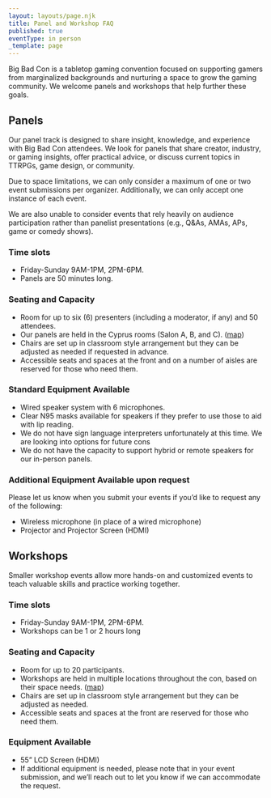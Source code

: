 ```yaml
---
layout: layouts/page.njk
title: Panel and Workshop FAQ
published: true
eventType: in person
_template: page
---
```


Big Bad Con is a tabletop gaming convention focused on supporting gamers from marginalized backgrounds and nurturing a space to grow the gaming community. We welcome panels and workshops that help further these goals.

## Panels

Our panel track is designed to share insight, knowledge, and experience with Big Bad Con attendees. We look for panels that share creator, industry, or gaming insights, offer practical advice, or discuss current topics in TTRPGs, game design, or community.

Due to space limitations, we can only consider a maximum of one or two event submissions per organizer. Additionally, we can only accept one instance of each event.

We are also unable to consider events that rely heavily on audience participation rather than panelist presentations (e.g., Q\&As, AMAs, APs, game or comedy shows).

### Time slots

* Friday-Sunday 9AM-1PM, 2PM-6PM.
* Panels are 50 minutes long.

### Seating and Capacity

* Room for up to six (6) presenters (including a moderator, if any) and 50 attendees.
* Our panels are held in the Cyprus rooms (Salon A, B, and C). ([map](https://www.bigbadcon.com/images/Hotel_Map%202023.pdf))
* Chairs are set up in classroom style arrangement but they can be adjusted as needed if requested in advance.
* Accessible seats and spaces at the front and on a number of aisles are reserved for those who need them.

### Standard Equipment Available

* Wired speaker system with 6 microphones.
* Clear N95 masks available for speakers if they prefer to use those to aid with lip reading.
* We do not have sign language interpreters unfortunately at this time. We are looking into options for future cons
* We do not have the capacity to support hybrid or remote speakers for our in-person panels. 

### Additional Equipment Available upon request

Please let us know when you submit your events if you’d like to request any of the following:

* Wireless microphone (in place of a wired microphone)
* Projector and Projector Screen (HDMI)

## Workshops

Smaller workshop events allow more hands-on and customized events to teach valuable skills and practice working together.

### Time slots

* Friday-Sunday 9AM-1PM, 2PM-6PM.
* Workshops can be 1 or 2 hours long

### Seating and Capacity

* Room for up to 20 participants.
* Workshops are held in multiple locations throughout the con, based on their space needs. ([map](https://www.bigbadcon.com/images/Hotel_Map%202023.pdf))
* Chairs are set up in classroom style arrangement but they can be adjusted as needed. 
* Accessible seats and spaces at the front are reserved for those who need them.

### Equipment Available

* 55” LCD Screen (HDMI)
* If additional equipment is needed, please note that in your event submission, and we’ll reach out to let you know if we can accommodate the request. 

